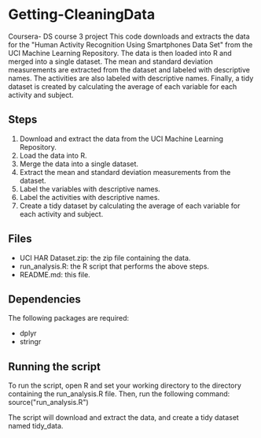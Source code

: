 # Getting-CleaningData
Coursera- DS course 3 project
This code downloads and extracts the data for the "Human Activity Recognition Using Smartphones Data Set" from the UCI Machine Learning Repository. The data is then loaded into R and merged into a single dataset. The mean and standard deviation measurements are extracted from the dataset and labeled with descriptive names. The activities are also labeled with descriptive names. Finally, a tidy dataset is created by calculating the average of each variable for each activity and subject.

## Steps
1. Download and extract the data from the UCI Machine Learning Repository.
2. Load the data into R.
3. Merge the data into a single dataset.
4. Extract the mean and standard deviation measurements from the dataset.
5. Label the variables with descriptive names.
6. Label the activities with descriptive names.
7. Create a tidy dataset by calculating the average of each variable for each activity and subject.

## Files
* UCI HAR Dataset.zip: the zip file containing the data.
* run_analysis.R: the R script that performs the above steps.
* README.md: this file.

## Dependencies
The following packages are required:

* dplyr
* stringr

## Running the script
To run the script, open R and set your working directory to the directory containing the run_analysis.R file. Then, run the following command:
source("run_analysis.R")

The script will download and extract the data, and create a tidy dataset named tidy_data.
